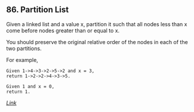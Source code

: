 
## 86. Partition List


Given a linked list and a value x, partition it such that all nodes less than x come before nodes greater than or equal to x.

You should preserve the original relative order of the nodes in each of the two partitions.

For example,

    Given 1->4->3->2->5->2 and x = 3,
    return 1->2->2->4->3->5.
    
    Given 1 and x = 0,
    return 1.

*[Link]()*
